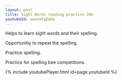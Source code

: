 ```yaml
---
layout: post
title: Sight Words reading practice 305
youtubeId: xwuvmfgEAEw
---
```

 
 
Helps to learn sight words and their spelling.

Opportunitiy to repeat the spelling. 

Practice spelling. 
 
Practice for spelling bee competitions. 
 
{% include youtubePlayer.html id=page.youtubeId %}
 
 
